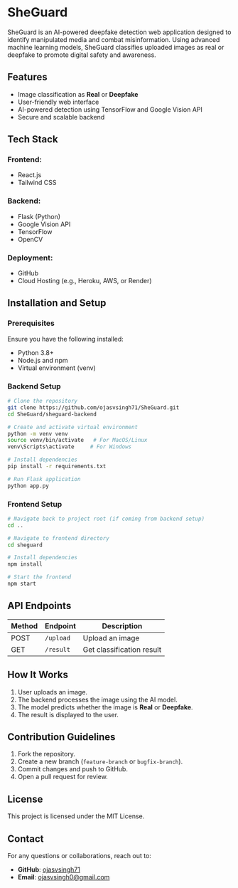 # SheGuard

SheGuard is an AI-powered deepfake detection web application designed to identify manipulated media and combat misinformation. Using advanced machine learning models, SheGuard classifies uploaded images as real or deepfake to promote digital safety and awareness.

## Features
- Image classification as **Real** or **Deepfake**
- User-friendly web interface
- AI-powered detection using TensorFlow and Google Vision API
- Secure and scalable backend

## Tech Stack
### Frontend:
- React.js
- Tailwind CSS

### Backend:
- Flask (Python)
- Google Vision API
- TensorFlow
- OpenCV

### Deployment:
- GitHub
- Cloud Hosting (e.g., Heroku, AWS, or Render)

## Installation and Setup

### Prerequisites
Ensure you have the following installed:
- Python 3.8+
- Node.js and npm
- Virtual environment (venv)

### Backend Setup
```bash
# Clone the repository
git clone https://github.com/ojasvsingh71/SheGuard.git
cd SheGuard/sheguard-backend

# Create and activate virtual environment
python -m venv venv
source venv/bin/activate   # For MacOS/Linux
venv\Scripts\activate     # For Windows

# Install dependencies
pip install -r requirements.txt

# Run Flask application
python app.py
```

### Frontend Setup
```bash
# Navigate back to project root (if coming from backend setup)
cd ..

# Navigate to frontend directory
cd sheguard

# Install dependencies
npm install

# Start the frontend
npm start
```

## API Endpoints
| Method | Endpoint         | Description          |
|--------|-----------------|----------------------|
| POST   | `/upload`       | Upload an image     |
| GET    | `/result`       | Get classification result |

## How It Works
1. User uploads an image.
2. The backend processes the image using the AI model.
3. The model predicts whether the image is **Real** or **Deepfake**.
4. The result is displayed to the user.

## Contribution Guidelines
1. Fork the repository.
2. Create a new branch (`feature-branch` or `bugfix-branch`).
3. Commit changes and push to GitHub.
4. Open a pull request for review.

## License
This project is licensed under the MIT License.

## Contact
For any questions or collaborations, reach out to:
- **GitHub**: [ojasvsingh71](https://github.com/ojasvsingh71)
- **Email**: ojasvsingh0@gmail.com


